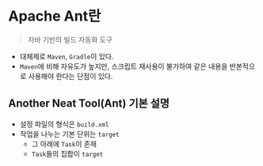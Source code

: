 # Apache Ant란
> 자바 기반의 빌드 자동화 도구

- 대체제로 `Maven`, `Gradle`이 있다.
- `Maven`에 비해 자유도가 높지만, 스크립트 재사용이 불가하여 같은 내용을 반본적으로 사용해야 한다는 단점이 있다.
## Another Neat Tool(Ant) 기본 설명
- 설정 파일의 형식은 `build.xml`
- 작업을 나누는 기본 단위는 `target`
    - 그 아래에 `Task`이 존재
    - `Task`들의 집합이 `target`
